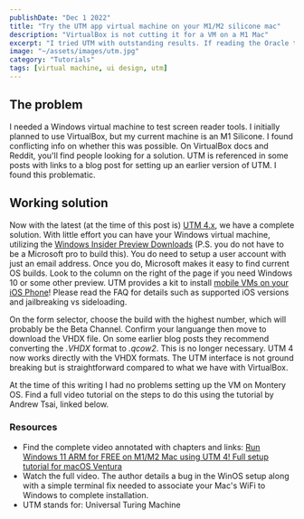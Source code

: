 ```yaml
---
publishDate: "Dec 1 2022"
title: "Try the UTM app virtual machine on your M1/M2 silicone mac"
description: "VirtualBox is not cutting it for a VM on a M1 Mac"
excerpt: "I tried UTM with outstanding results. If reading the Oracle tech docs is confusing and exhausting check out this new VM platform with a clean UI."
image: "~/assets/images/utm.jpg"
category: "Tutorials"
tags: [virtual machine, ui design, utm]
---
```

## The problem

I needed a Windows virtual machine to test screen reader tools. I initially planned to use VirtualBox, but my current machine is an M1 Silicone. I found conflicting info on whether this was possible. On VirtualBox docs and Reddit, you'll find people looking for a solution. UTM is referenced in some posts with links to a blog post for setting up an earlier version of UTM. I found this problematic.

## Working solution

Now with the latest (at the time of this post is) [UTM 4.x](https://mac.getutm.app/), we have a complete solution. With little effort you can have your Windows virtual machine, utilizing the [Windows Insider Preview Downloads](<https://www.microsoft.com/en-us/software-download/windowsinsiderpreviewARM64>) (P.S. you do not have to be a Microsoft pro to build this). You do need to setup a user account with just an email address. Once you do, Microsoft makes it easy to find current OS builds. Look to the column on the right of the page if you need Windows 10 or some other preview. UTM provides a kit to install [mobile VMs on your iOS Phone](https://getutm.app/)! Please read the FAQ for details such as supported iOS versions and jailbreaking vs sideloading.

On the form selector, choose the build with the highest number, which will probably be the Beta Channel. Confirm your languange then move to download the VHDX file. On some earlier blog posts they recommend converting the *.VHDX* format to *.qcow2*. This is no longer necessary. UTM 4 now works directly with the VHDX formats. The UTM interface is not ground breaking but is straightforward compared to what we have with VirtualBox.

At the time of this writing I had no problems setting up the VM on Montery OS. Find a full video tutorial on the steps to do this using the tutorial by Andrew Tsai, linked below.

### Resources

- Find the complete video annotated with chapters and links: [Run Windows 11 ARM for FREE on M1/M2 Mac using UTM 4! Full setup tutorial for macOS Ventura](https://www.youtube.com/watch?v=KGZMV8IuUtA)
- Watch the full video. The author details a bug in the WinOS setup along with a simple terminal fix needed to associate your Mac's WiFi to Windows to complete installation.
- UTM stands for: Universal Turing Machine
